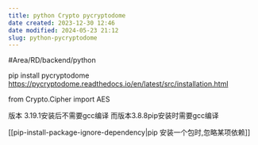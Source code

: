 ```yaml
---
title: python Crypto pycryptodome
date created: 2023-12-30 12:46
date modified: 2024-05-23 21:12
slug: python-pycryptodome
---
```


#Area/RD/backend/python  


pip install pycryptodome
https://pycryptodome.readthedocs.io/en/latest/src/installation.html

from Crypto.Cipher import AES

版本 3.19.1安装后不需要gcc编译
而版本3.8.8pip安装时需要gcc编译

[[pip-install-package-ignore-dependency|pip 安装一个包时,忽略某项依赖]]

